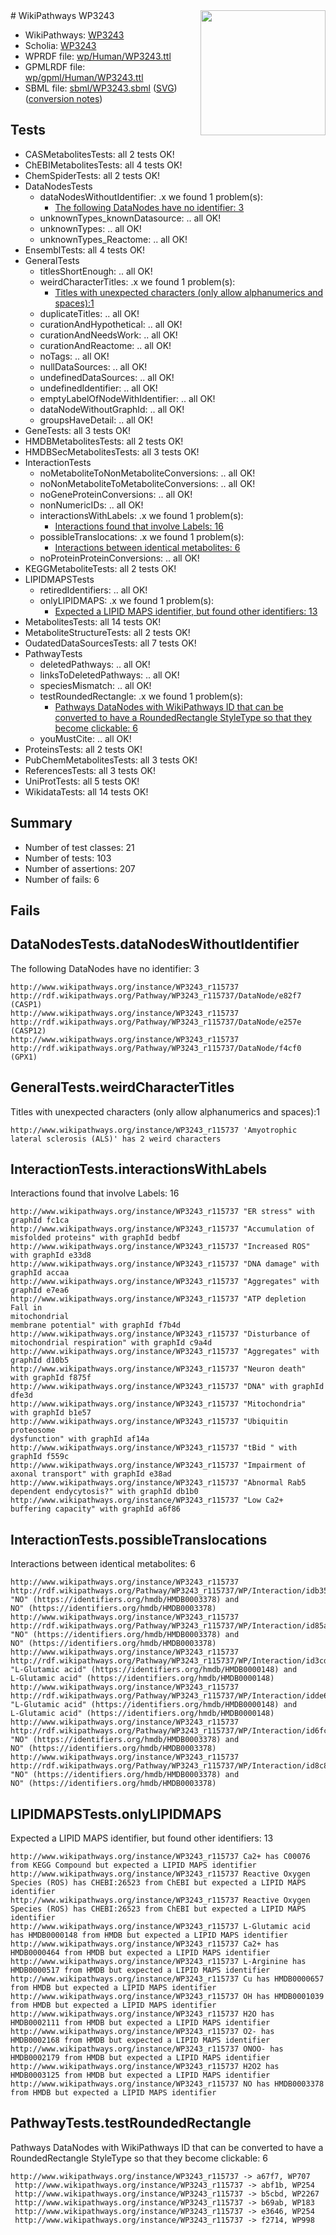 <img style="float: right; width: 200px" src="../logo.png" />
# WikiPathways WP3243

* WikiPathways: [WP3243](https://identifiers.org/wikipathways:WP3243)
* Scholia: [WP3243](https://scholia.toolforge.org/wikipathways/WP3243)
* WPRDF file: [wp/Human/WP3243.ttl](../wp/Human/WP3243.ttl)
* GPMLRDF file: [wp/gpml/Human/WP3243.ttl](../wp/gpml/Human/WP3243.ttl)
* SBML file: [sbml/WP3243.sbml](../sbml/WP3243.sbml) ([SVG](../sbml/WP3243.svg)) ([conversion notes](../sbml/WP3243.txt))

## Tests
* CASMetabolitesTests: all 2 tests OK!
* ChEBIMetabolitesTests: all 4 tests OK!
* ChemSpiderTests: all 2 tests OK!
* DataNodesTests
    * dataNodesWithoutIdentifier: .x we found 1 problem(s):
        * [The following DataNodes have no identifier: 3](#d2d32fa2)
    * unknownTypes_knownDatasource: .. all OK!
    * unknownTypes: .. all OK!
    * unknownTypes_Reactome: .. all OK!
* EnsemblTests: all 4 tests OK!
* GeneralTests
    * titlesShortEnough: .. all OK!
    * weirdCharacterTitles: .x we found 1 problem(s):
        * [Titles with unexpected characters (only allow alphanumerics and spaces):1](#fda87b3f)
    * duplicateTitles: .. all OK!
    * curationAndHypothetical: .. all OK!
    * curationAndNeedsWork: .. all OK!
    * curationAndReactome: .. all OK!
    * noTags: .. all OK!
    * nullDataSources: .. all OK!
    * undefinedDataSources: .. all OK!
    * undefinedIdentifier: .. all OK!
    * emptyLabelOfNodeWithIdentifier: .. all OK!
    * dataNodeWithoutGraphId: .. all OK!
    * groupsHaveDetail: .. all OK!
* GeneTests: all 3 tests OK!
* HMDBMetabolitesTests: all 2 tests OK!
* HMDBSecMetabolitesTests: all 3 tests OK!
* InteractionTests
    * noMetaboliteToNonMetaboliteConversions: .. all OK!
    * noNonMetaboliteToMetaboliteConversions: .. all OK!
    * noGeneProteinConversions: .. all OK!
    * nonNumericIDs: .. all OK!
    * interactionsWithLabels: .x we found 1 problem(s):
        * [Interactions found that involve Labels: 16](#fe97a8be)
    * possibleTranslocations: .x we found 1 problem(s):
        * [Interactions between identical metabolites: 6](#d59038c9)
    * noProteinProteinConversions: .. all OK!
* KEGGMetaboliteTests: all 2 tests OK!
* LIPIDMAPSTests
    * retiredIdentifiers: .. all OK!
    * onlyLIPIDMAPS: .x we found 1 problem(s):
        * [Expected a LIPID MAPS identifier, but found other identifiers: 13](#d0bfb67b)
* MetabolitesTests: all 14 tests OK!
* MetaboliteStructureTests: all 2 tests OK!
* OudatedDataSourcesTests: all 7 tests OK!
* PathwayTests
    * deletedPathways: .. all OK!
    * linksToDeletedPathways: .. all OK!
    * speciesMismatch: .. all OK!
    * testRoundedRectangle: .x we found 1 problem(s):
        * [Pathways DataNodes with WikiPathways ID that can be converted to have a RoundedRectangle StyleType so that they become clickable: 6](#9fbad3d0)
    * youMustCite: .. all OK!
* ProteinsTests: all 2 tests OK!
* PubChemMetabolitesTests: all 3 tests OK!
* ReferencesTests: all 3 tests OK!
* UniProtTests: all 5 tests OK!
* WikidataTests: all 14 tests OK!


## Summary

* Number of test classes: 21
* Number of tests: 103
* Number of assertions: 207
* Number of fails: 6

## Fails

<a name="d2d32fa2" />

## DataNodesTests.dataNodesWithoutIdentifier

The following DataNodes have no identifier: 3
```
http://www.wikipathways.org/instance/WP3243_r115737 http://rdf.wikipathways.org/Pathway/WP3243_r115737/DataNode/e82f7 (CASP1)
http://www.wikipathways.org/instance/WP3243_r115737 http://rdf.wikipathways.org/Pathway/WP3243_r115737/DataNode/e257e (CASP12)
http://www.wikipathways.org/instance/WP3243_r115737 http://rdf.wikipathways.org/Pathway/WP3243_r115737/DataNode/f4cf0 (GPX1)
```

<a name="fda87b3f" />

## GeneralTests.weirdCharacterTitles

Titles with unexpected characters (only allow alphanumerics and spaces):1
```
http://www.wikipathways.org/instance/WP3243_r115737 'Amyotrophic lateral sclerosis (ALS)' has 2 weird characters
```

<a name="fe97a8be" />

## InteractionTests.interactionsWithLabels

Interactions found that involve Labels: 16
```
http://www.wikipathways.org/instance/WP3243_r115737 "ER stress" with graphId fc1ca
http://www.wikipathways.org/instance/WP3243_r115737 "Accumulation of
misfolded proteins" with graphId bedbf
http://www.wikipathways.org/instance/WP3243_r115737 "Increased ROS" with graphId e33d8
http://www.wikipathways.org/instance/WP3243_r115737 "DNA damage" with graphId accaa
http://www.wikipathways.org/instance/WP3243_r115737 "Aggregates" with graphId e7ea6
http://www.wikipathways.org/instance/WP3243_r115737 "ATP depletion Fall in
mitochondrial
membrane potential" with graphId f7b4d
http://www.wikipathways.org/instance/WP3243_r115737 "Disturbance of
mitochondrial respiration" with graphId c9a4d
http://www.wikipathways.org/instance/WP3243_r115737 "Aggregates" with graphId d10b5
http://www.wikipathways.org/instance/WP3243_r115737 "Neuron death" with graphId f875f
http://www.wikipathways.org/instance/WP3243_r115737 "DNA" with graphId dfe3d
http://www.wikipathways.org/instance/WP3243_r115737 "Mitochondria" with graphId b1e57
http://www.wikipathways.org/instance/WP3243_r115737 "Ubiquitin proteosome
dysfunction" with graphId af14a
http://www.wikipathways.org/instance/WP3243_r115737 "tBid " with graphId f559c
http://www.wikipathways.org/instance/WP3243_r115737 "Impairment of  axonal transport" with graphId e38ad
http://www.wikipathways.org/instance/WP3243_r115737 "Abnormal Rab5  dependent endycytosis?" with graphId db1b0
http://www.wikipathways.org/instance/WP3243_r115737 "Low Ca2+ buffering capacity" with graphId a6f86
```

<a name="d59038c9" />

## InteractionTests.possibleTranslocations

Interactions between identical metabolites: 6
```
http://www.wikipathways.org/instance/WP3243_r115737 http://rdf.wikipathways.org/Pathway/WP3243_r115737/WP/Interaction/idb3584e45 "NO" (https://identifiers.org/hmdb/HMDB0003378) and 
NO" (https://identifiers.org/hmdb/HMDB0003378)
http://www.wikipathways.org/instance/WP3243_r115737 http://rdf.wikipathways.org/Pathway/WP3243_r115737/WP/Interaction/id85aed399 "NO" (https://identifiers.org/hmdb/HMDB0003378) and 
NO" (https://identifiers.org/hmdb/HMDB0003378)
http://www.wikipathways.org/instance/WP3243_r115737 http://rdf.wikipathways.org/Pathway/WP3243_r115737/WP/Interaction/id3cd23c9 "L-Glutamic acid" (https://identifiers.org/hmdb/HMDB0000148) and 
L-Glutamic acid" (https://identifiers.org/hmdb/HMDB0000148)
http://www.wikipathways.org/instance/WP3243_r115737 http://rdf.wikipathways.org/Pathway/WP3243_r115737/WP/Interaction/idde65c6be "L-Glutamic acid" (https://identifiers.org/hmdb/HMDB0000148) and 
L-Glutamic acid" (https://identifiers.org/hmdb/HMDB0000148)
http://www.wikipathways.org/instance/WP3243_r115737 http://rdf.wikipathways.org/Pathway/WP3243_r115737/WP/Interaction/id6fcdb47 "NO" (https://identifiers.org/hmdb/HMDB0003378) and 
NO" (https://identifiers.org/hmdb/HMDB0003378)
http://www.wikipathways.org/instance/WP3243_r115737 http://rdf.wikipathways.org/Pathway/WP3243_r115737/WP/Interaction/id8c85cf83 "NO" (https://identifiers.org/hmdb/HMDB0003378) and 
NO" (https://identifiers.org/hmdb/HMDB0003378)
```

<a name="d0bfb67b" />

## LIPIDMAPSTests.onlyLIPIDMAPS

Expected a LIPID MAPS identifier, but found other identifiers: 13
```
http://www.wikipathways.org/instance/WP3243_r115737 Ca2+ has C00076 from KEGG Compound but expected a LIPID MAPS identifier
http://www.wikipathways.org/instance/WP3243_r115737 Reactive Oxygen  Species (ROS) has CHEBI:26523 from ChEBI but expected a LIPID MAPS identifier
http://www.wikipathways.org/instance/WP3243_r115737 Reactive Oxygen Species (ROS) has CHEBI:26523 from ChEBI but expected a LIPID MAPS identifier
http://www.wikipathways.org/instance/WP3243_r115737 L-Glutamic acid has HMDB0000148 from HMDB but expected a LIPID MAPS identifier
http://www.wikipathways.org/instance/WP3243_r115737 Ca2+ has HMDB0000464 from HMDB but expected a LIPID MAPS identifier
http://www.wikipathways.org/instance/WP3243_r115737 L-Arginine has HMDB0000517 from HMDB but expected a LIPID MAPS identifier
http://www.wikipathways.org/instance/WP3243_r115737 Cu has HMDB0000657 from HMDB but expected a LIPID MAPS identifier
http://www.wikipathways.org/instance/WP3243_r115737 OH has HMDB0001039 from HMDB but expected a LIPID MAPS identifier
http://www.wikipathways.org/instance/WP3243_r115737 H2O has HMDB0002111 from HMDB but expected a LIPID MAPS identifier
http://www.wikipathways.org/instance/WP3243_r115737 O2- has HMDB0002168 from HMDB but expected a LIPID MAPS identifier
http://www.wikipathways.org/instance/WP3243_r115737 ONOO- has HMDB0002179 from HMDB but expected a LIPID MAPS identifier
http://www.wikipathways.org/instance/WP3243_r115737 H2O2 has HMDB0003125 from HMDB but expected a LIPID MAPS identifier
http://www.wikipathways.org/instance/WP3243_r115737 NO has HMDB0003378 from HMDB but expected a LIPID MAPS identifier
```

<a name="9fbad3d0" />

## PathwayTests.testRoundedRectangle

Pathways DataNodes with WikiPathways ID that can be converted to have a RoundedRectangle StyleType so that they become clickable: 6
```
http://www.wikipathways.org/instance/WP3243_r115737 -> a67f7, WP707
 http://www.wikipathways.org/instance/WP3243_r115737 -> abf1b, WP254
 http://www.wikipathways.org/instance/WP3243_r115737 -> b5cbd, WP2267
 http://www.wikipathways.org/instance/WP3243_r115737 -> b69ab, WP183
 http://www.wikipathways.org/instance/WP3243_r115737 -> e3646, WP254
 http://www.wikipathways.org/instance/WP3243_r115737 -> f2714, WP998
 ```

